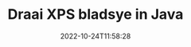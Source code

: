 ---
############################# Static ############################
layout: "auto-gen-merger"
date: 2022-10-24T11:58:28
draft: false
otherformats: pdf tex epub

############################# Head ############################
head_title: "Draai XPS bladsye in Java – Draai teen 90, 180, 270 hoek"
head_description: "Draai spesifieke of alle dokumentbladsye van 'n XPS-lêer teen 'n rotasiehoek van 90, 180, 270 deur gebruik te maak van dokumentsamesmeltings-API."

############################# Header ############################
title: "Draai XPS bladsye in Java"
description: "Draai XPS Bladsye met 'n paar reëls van Java-kode."
bg_image: "https://cms.admin.containerize.com/templates/aspose/App_Themes/V3/images/bg/header1.png"
bg_overlay: false
button:
    enable: true
    icon: "fas fa-arrow-down"
    label: "Laai gratis proeflopie af"
    link: "https://downloads.groupdocs.com/merger/java"

############################# SubMenu ############################
submenu:
    enable: true

    left:
        img_alt: "GroupDocs.Merger for Java"
        image: "https://cms.admin.containerize.com/templates/groupdocs/images/product-logos/90x90-noborder/groupdocs-merger-java.png"
        product: "GroupDocs.Merger"
        platform: "Java"

    middle:
        button:

            # button loop
            - link: "https://apireference.groupdocs.com/merger/java"
              text: "API-verwysing"

            # button loop
            - link: "https://github.com/groupdocs-merger"
              text: "Kode voorbeelde"

            # button loop
            - link: "https://products.groupdocs.app/merger/family"
              text: "Regstreekse demonstrasies"

            # button loop
            - link: "https://purchase.groupdocs.com/pricing/merger/java"
              text: "Pryse"

    right:
        link_download: "https://downloads.groupdocs.com/merger"
        link_learn: "https://docs.groupdocs.com/merger/java"
        link_buy: "https://purchase.groupdocs.com"

############################# About ############################
about:
    enable: true
    title: "Oor GroupDocs.Merger for Java API"
    content: |
        [GroupDocs.Merger for Java](/af/merger/java/) bied 'n eenvoudige oplossing om veilig saam te smelt en te verdeel tussen 'n wye reeks dokumentformate, insluitend PDF, Microsoft Office (Word, Excel, PowerPoint , OneNote), OpenDocument, HTML, beelde en vele ander binne Java toepassings. Deur net 'n paar reëls van die kode by te voeg, voer verskeie dokumentbewerkings uit soos skuif, verwyder, draai, ruil, onttrek of verander die oriëntasie van bladsye binne die dokumente. Die dokumentsamesmeltings-API ondersteun ook die voorskou van dokumentbladsye as 'n prent om die dokumentstruktuur, formatering en inhoud op die bladsy te ontleed.
        
        GroupDocs.Merger API is 'n regte keuse vir korporatiewe oplossings wat lêerbladsyrotasie-funksies benodig. Hierdie API's word goed ondersteun op alle groot bedryfstelsels en platforms insluitend J2SE 7.0 (1.7), J2SE 8.0 (1.8), Java 10.

############################# Steps ############################
steps:
    enable: true
    title_left: "Draai XPS lêerbladsye in Java"
    content_left: |
        [GroupDocs.Merger for Java](/af/merger/java/) maak dit maklik vir Java-ontwikkelaars om sekere spesifieke of alle bladsye binne 'n XPS-lêer teen 90 te draai , 180 of 270 rotasiehoek deur 'n paar maklike stappe te implementeer.
        
        * Inisialiseer **RotateOptions** met verlangde rotasiehoek en bladsynommers.
        * Skep nuwe instansie van **Merger** en gee brondokumentpad as 'n konstruktorparameter deur.
        * Bel **rotatePages** en slaag **RotateOptions** objek.
        * Roep **Save** en spesifiseer die lêerpad om die resulterende dokument te stoor.

    title_right: "Stelselvereistes"
    content_right: |
        GroupDocs.Merger for Java API's word op alle groot platforms en bedryfstelsels ondersteun. Voordat u die kode hieronder uitvoer, maak asseblief seker dat u die volgende voorvereistes op u stelsel geïnstalleer het.

        * Bedryfstelsels: Microsoft Windows, Linux, MacOS
        * Ontwikkelingsomgewings: NetBeans, IntelliJ IDEA, Eclipse
        * Raamwerke: J2SE 7.0 (1.7), J2SE 8.0 (1.8), Java 10
        * Laai die nuutste weergawe van GroupDocs.Merger for Java af vanaf [Maven](https://repository.groupdocs.com/webapp/#/artifacts/browse/tree/General/repo/com/groupdocs/groupdocs-merger)
         
    code: |
     {{% merger/additional-styles %}}
     {{< merger/code-merger title="Hoe om XPS lêerbladsye te draai deur Java voorbeeldkode te gebruik">}}

        ```java    
        // Draai XPS lêerbladsye deur GroupDocs.Merger API te gebruik
        // Inisialiseer RotateOptions-klas om rotasiehoek en bladsynommers om te draai te spesifiseer
        RotateOptions rotateOptions = new RotateOptions(RotateMode.Rotate180, new int[] { 2, 3 });

        // Instansieer samesmelting met invoer XPS dokument
        Merger merger = new Merger("input.xps");

        // Roep rotatePages-metode en gee RotateOptions-voorwerp daaraan
        merger.rotatePages(rotateOptions);
    
        // Roep stoormetode en slaag die gewenste lêerpad om die uitvoerdokument te stoor
        merger.save("output.xps");
        ```
     {{< /merger/code-merger >}}

############################# Demos ############################
demos:
    enable: true
    title: "Regstreekse demonstrasies - Draai XPS lêerbladsye aanlyn"
    content: |
       Draai XPS lêerbladsye op die oomblik deur [GroupDocs.Merger Live Demos](https://products.groupdocs.app/splitter/rotate-pages/xps) webwerf te besoek.
       Die lewendige demo het die volgende voordele.
        
############################# About Formats ############################
about_formats:
    enable: true

############################# More Formats ############################
more_formats:
    enable: true
    title: "Draai bladsye van ander dokumentformate"
    content: |
        Java dokumente samesmelting en verdeel API vir lêerformate en beelde. Draai sommige van die gewilde lêerformate soos hieronder genoem.

############################# Back to top ###############################
back_to_top:
    enable: true
---